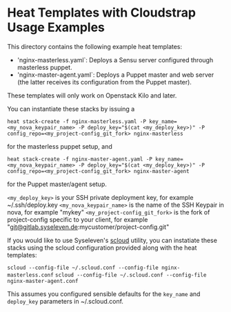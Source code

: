 # Heat Templates with Cloudstrap Usage Examples

This directory contains the following example heat templates:

* 'nginx-masterless.yaml`: Deploys a Sensu server configured through masterless puppet.
* 'nginx-master-agent.yaml`: Deploys a Puppet master and web server (the latter receives its configuration from the Puppet master).

These templates will only work on Openstack Kilo and later.

You can instantiate these stacks by issuing a

  `heat stack-create -f nginx-masterless.yaml -P key_name=<my_nova_keypair_name> -P deploy_key="$(cat <my_deploy_key>)" -P config_repo=<my_project-config_git_fork> nginx-masterless`

for the masterless puppet setup, and
  
  `heat stack-create -f nginx-master-agent.yaml -P key_name=<my_nova_keypair_name> -P deploy_key="$(cat <my_deploy_key>)" -P config_repo=<my_project-config_git_fork> nginx-master-agent`

for the Puppet master/agent setup. 

`<my_deploy_key>` is your SSH private deployment key, for example ~/.ssh/deploy.key
`<my_nova_keypair_name>` is the name of the SSH Keypair in nova, for example "mykey"
`<my_project-config_git_fork>` is the fork of project-config specific to your client, for example "git@gitlab.syseleven.de:mycustomer/project-config.git"


If you would like to use Syseleven's
[scloud](https://github.com/syseleven/python-cloudutils) utility, you can
instatiate these stacks using the scloud configuration provided along with the
heat templates:

  `scloud --config-file ~/.scloud.conf --config-file nginx-masterless.conf`
  `scloud --config-file ~/.scloud.conf --config-file nginx-master-agent.conf`

This assumes you configured sensible defaults for the `key_name` and
`deploy_key` parameters in ~/.scloud.conf.

